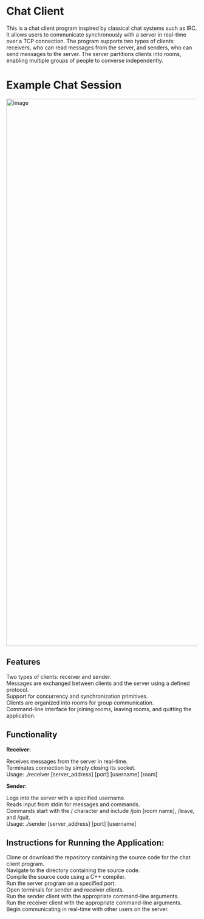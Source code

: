 Chat Client
=========

This is a chat client program inspired by classical chat systems such as IRC. It allows users to communicate synchronously with a server in real-time over a TCP connection. The program supports two types of clients: receivers, who can read messages from the server, and senders, who can send messages to the server. The server partitions clients into rooms, enabling multiple groups of people to converse independently.

Example Chat Session
================

<img width="1437" alt="image" src="https://github.com/forbeskat/ChatClient/assets/63268053/22777b3c-f0ec-431d-af1a-737862ca6230">

Features
--------

Two types of clients: receiver and sender.   
Messages are exchanged between clients and the server using a defined protocol.  
Support for concurrency and synchronization primitives.  
Clients are organized into rooms for group communication.  
Command-line interface for joining rooms, leaving rooms, and quitting the application.  

Functionality
---------------

**Receiver:**

Receives messages from the server in real-time.  
Terminates connection by simply closing its socket.  
Usage: ./receiver [server_address] [port] [username] [room]  

**Sender:**

Logs into the server with a specified username.  
Reads input from stdin for messages and commands.  
Commands start with the / character and include /join [room name], /leave, and /quit.  
Usage: ./sender [server_address] [port] [username]  


Instructions for Running the Application:
------------------

Clone or download the repository containing the source code for the chat client program.  
Navigate to the directory containing the source code.  
Compile the source code using a C++ compiler.  
Run the server program on a specified port.  
Open terminals for sender and receiver clients.  
Run the sender client with the appropriate command-line arguments.  
Run the receiver client with the appropriate command-line arguments.  
Begin communicating in real-time with other users on the server.  


